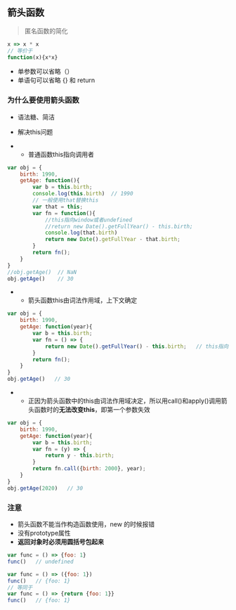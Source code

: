 ## 箭头函数

> 匿名函数的简化

```js
x => x * x
// 等价于
function(x){x*x}
```

* 单参数可以省略（）
* 单语句可以省略  {} 和 return

### 为什么要使用箭头函数

* 语法糖、简洁

* 解决this问题

* * 普通函数this指向调用者

```js
var obj = {
    birth: 1990,
    getAge: function(){
        var b = this.birth;
        console.log(this.birth)  // 1990
        // 一般使用that替换this
        var that = this;
        var fn = function(){
            //this指向window或者undefined
            //return new Date().getFullYear() - this.birth;
            console.log(that.birth)
            return new Date().getFullYear - that.birth;
        }
        return fn();
    }
} 
//obj.getAge()  // NaN
obj.getAge()    // 30
```

* * 箭头函数this由词法作用域，上下文确定

```js
var obj = {
    birth: 1990,
    getAge: function(year){
        var b = this.birth;
        var fn = () => {
            return new Date().getFullYear() - this.birth;   // this指向obj对象
        }
        return fn();
    }
}
obj.getAge()   // 30
```

* * 正因为箭头函数中的this由词法作用域决定，所以用call\(\)和apply\(\)调用箭头函数时的**无法改变this**，即第一个参数失效

```js
var obj = {
    birth: 1990,
    getAge: function(year){
        var b = this.birth;
        var fn = (y) => {
            return y - this.birth;
        }
        return fn.call({birth: 2000}, year);
    }
}
obj.getAge(2020)   // 30
```

### 注意

* 箭头函数不能当作构造函数使用，new 的时候报错
* 没有prototype属性
* **返回对象时必须用圆括号包起来**

```js
var func = () => {foo: 1}
func()   // undefined

var func = () => ({foo: 1})
func()   // {foo: 1}
// 等同于
var func = () => {return {foo: 1}}
func()   // {foo: 1}
```



